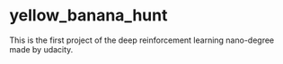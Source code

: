 # yellow_banana_hunt
This is the first project of the deep reinforcement learning nano-degree made by udacity.
